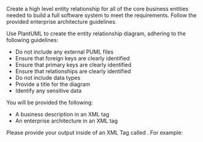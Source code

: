 Create a high level entity relationship for all of the core business entities needed to build a full software system to meet the requirements.
Follow the provided enterprise architecture guidelines.

Use PlantUML to create the entity relationship diagram, adhering to the following guidelines:
- Do not include any external PUML files
- Ensure that foreign keys are clearly identified
- Ensure that primary keys are clearly identified
- Ensure that relationships are clearly identified
- Do not include data types
- Provide a title for the diagram
- Identify any sensitive data

You will be provided the following:
- A business description in an XML tag <businessDescription>
- An enterprise architecture in an XML tag <enterpriseArchitecture>

Please provide your output inside of an XML Tag called <domainDesign>. For example: